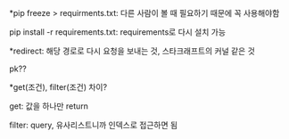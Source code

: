 *pip freeze > requirments.txt: 다른 사람이 볼 때 필요하기 때문에 꼭 사용해야함

 pip install -r requirements.txt: requirements로 다시 설치 가능





*redirect: 해당 경로로 다시 요청을 보내는 것, 스타크래프트의 커널 같은 것



pk??



*get(조건), filter(조건) 차이?

get: 값을 하나만 return

filter: query, 유사리스트니까 인덱스로 접근하면 됨

